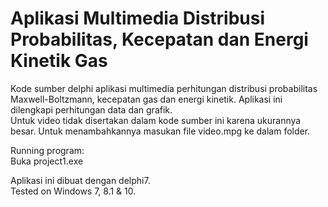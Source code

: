 # Aplikasi Multimedia Distribusi Probabilitas, Kecepatan dan Energi Kinetik Gas
Kode sumber delphi aplikasi multimedia perhitungan distribusi probabilitas Maxwell-Boltzmann, kecepatan gas dan energi kinetik. Aplikasi ini dilengkapi perhitungan data dan grafik.<br>
Untuk video tidak disertakan dalam kode sumber ini karena ukurannya besar. Untuk menambahkannya masukan file video.mpg ke dalam folder.<br>

Running program:<br>
Buka project1.exe

Aplikasi ini dibuat dengan delphi7.<br>
Tested on Windows 7, 8.1 & 10.
